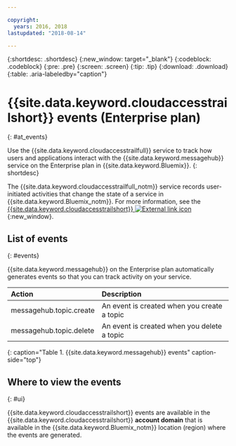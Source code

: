 ```yaml
---

copyright:
  years: 2016, 2018
lastupdated: "2018-08-14"

---
```


{:shortdesc: .shortdesc}
{:new_window: target="_blank"}
{:codeblock: .codeblock}
{:pre: .pre}
{:screen: .screen}
{:tip: .tip}
{:download: .download}
{:table: .aria-labeledby="caption"}

<!-- Name your file `at-events.md` and include it in the Reference nav group in your toc file. -->

# {{site.data.keyword.cloudaccesstrailshort}} events (Enterprise plan)
{: #at_events}

Use the {{site.data.keyword.cloudaccesstrailfull}} service to track how users and applications interact with the {{site.data.keyword.messagehub}} service on the Enterprise plan in {{site.data.keyword.Bluemix}}. 
{: shortdesc}

The {{site.data.keyword.cloudaccesstrailfull_notm}} service records user-initiated activities that change the state of a service in {{site.data.keyword.Bluemix_notm}}. For more information, see the [{{site.data.keyword.cloudaccesstrailshort}} ![External link icon](../../icons/launch-glyph.svg "External link icon")](/docs/services/cloud-activity-tracker?topic=cloud-activity-tracker-getting-started-with-cla#getting-started-with-cla){:new_window}.

<!-- You can create different sections to group events by area. -->

## List of events
{: #events}

<!-- Make sure you introduce the table with a detailed description that immediately precedes it. For example, see https://console.bluemix.net/docs/services/cloud-activity-tracker/services/at_events_cf.html#catalog. -->

{{site.data.keyword.messagehub}} on the Enterprise plan automatically generates events so that you can track activity on your service.

| Action | Description |
|:-------|:------------|
| messagehub.topic.create | An event is created when you create a topic|
| messagehub.topic.delete | An event is created when you delete a topic|
{: caption="Table 1. {{site.data.keyword.messagehub}} events" caption-side="top"}

## Where to view the events
{: #ui}

<!-- For example, choose one of the following two options. -->

<!-- Option 2: Add the following sentence if your service sends events to the account domain. -->

{{site.data.keyword.cloudaccesstrailshort}} events are available in the {{site.data.keyword.cloudaccesstrailshort}} **account domain** that is available in the {{site.data.keyword.Bluemix_notm}} location (region) where the events are generated.







